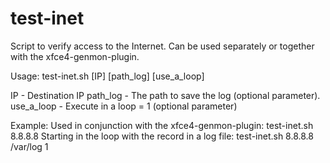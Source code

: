 test-inet
=================
Script to verify access to the Internet.
Can be used separately or together with the xfce4-genmon-plugin.

Usage: test-inet.sh [IP] [path_log] [use_a_loop]

IP         - Destination IP
path_log   - The path to save the log (optional parameter).
use_a_loop - Execute in a loop = 1 (optional parameter)

Example:
Used in conjunction with the xfce4-genmon-plugin: test-inet.sh 8.8.8.8
Starting in the loop with the record in a log file: test-inet.sh 8.8.8.8 /var/log 1
     
     

